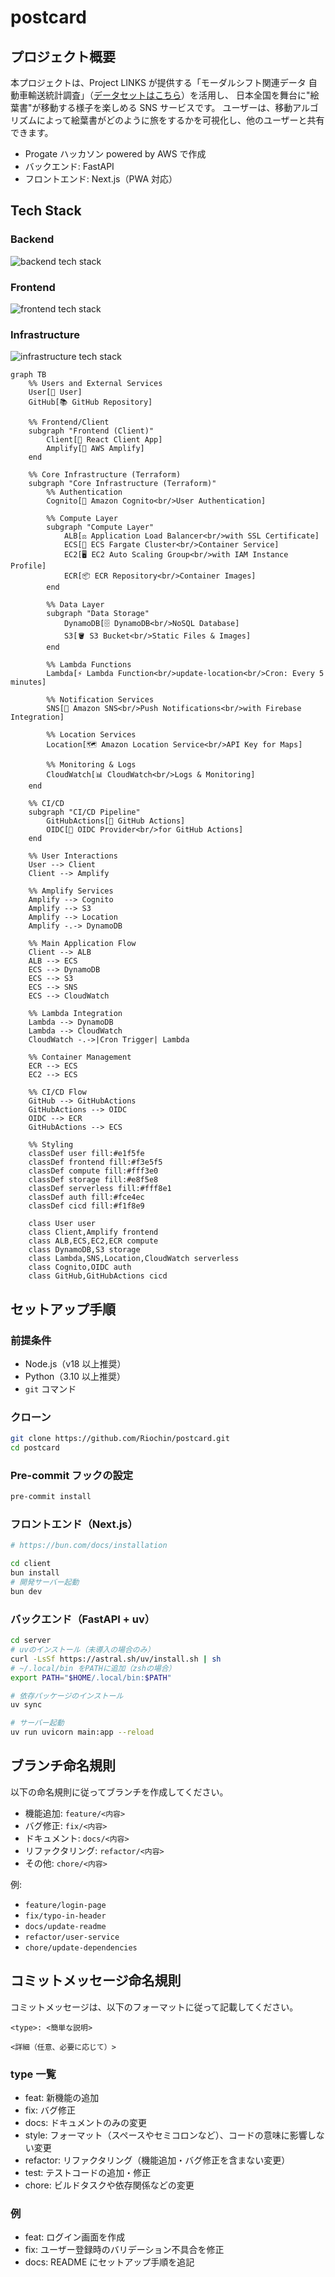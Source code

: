 # postcard

## プロジェクト概要

本プロジェクトは、Project LINKS が提供する「モーダルシフト関連データ 自動車輸送統計調査」（[データセットはこちら](https://www.geospatial.jp/ckan/dataset/links-modalshift-2024)）を活用し、
日本全国を舞台に"絵葉書"が移動する様子を楽しめる SNS サービスです。
ユーザーは、移動アルゴリズムによって絵葉書がどのように旅をするかを可視化し、他のユーザーと共有できます。

- Progate ハッカソン powered by AWS で作成
- バックエンド: FastAPI
- フロントエンド: Next.js（PWA 対応）

## Tech Stack

### Backend

<img alt="backend tech stack" src="https://skillicons.dev/icons?theme=dark&perline=6&i=python,fastapi,docker,dynamodb,aws,lambda" />

### Frontend

<img alt="frontend tech stack" src="https://skillicons.dev/icons?theme=dark&perline=7&i=typescript,nextjs,react,aws,bun" />

### Infrastructure

<img alt="infrastructure tech stack" src="https://skillicons.dev/icons?theme=dark&perline=7&i=aws,docker,terraform,githubactions" />

```mermaid
graph TB
    %% Users and External Services
    User[👤 User]
    GitHub[📚 GitHub Repository]

    %% Frontend/Client
    subgraph "Frontend (Client)"
        Client[📱 React Client App]
        Amplify[🚀 AWS Amplify]
    end

    %% Core Infrastructure (Terraform)
    subgraph "Core Infrastructure (Terraform)"
        %% Authentication
        Cognito[🔐 Amazon Cognito<br/>User Authentication]

        %% Compute Layer
        subgraph "Compute Layer"
            ALB[⚖️ Application Load Balancer<br/>with SSL Certificate]
            ECS[🐳 ECS Fargate Cluster<br/>Container Service]
            EC2[🖥️ EC2 Auto Scaling Group<br/>with IAM Instance Profile]
            ECR[📦 ECR Repository<br/>Container Images]
        end

        %% Data Layer
        subgraph "Data Storage"
            DynamoDB[🗄️ DynamoDB<br/>NoSQL Database]
            S3[🪣 S3 Bucket<br/>Static Files & Images]
        end

        %% Lambda Functions
        Lambda[⚡ Lambda Function<br/>update-location<br/>Cron: Every 5 minutes]

        %% Notification Services
        SNS[📧 Amazon SNS<br/>Push Notifications<br/>with Firebase Integration]

        %% Location Services
        Location[🗺️ Amazon Location Service<br/>API Key for Maps]

        %% Monitoring & Logs
        CloudWatch[📊 CloudWatch<br/>Logs & Monitoring]
    end

    %% CI/CD
    subgraph "CI/CD Pipeline"
        GitHubActions[🔄 GitHub Actions]
        OIDC[🔑 OIDC Provider<br/>for GitHub Actions]
    end

    %% User Interactions
    User --> Client
    Client --> Amplify

    %% Amplify Services
    Amplify --> Cognito
    Amplify --> S3
    Amplify --> Location
    Amplify -.-> DynamoDB

    %% Main Application Flow
    Client --> ALB
    ALB --> ECS
    ECS --> DynamoDB
    ECS --> S3
    ECS --> SNS
    ECS --> CloudWatch

    %% Lambda Integration
    Lambda --> DynamoDB
    Lambda --> CloudWatch
    CloudWatch -.->|Cron Trigger| Lambda

    %% Container Management
    ECR --> ECS
    EC2 --> ECS

    %% CI/CD Flow
    GitHub --> GitHubActions
    GitHubActions --> OIDC
    OIDC --> ECR
    GitHubActions --> ECS

    %% Styling
    classDef user fill:#e1f5fe
    classDef frontend fill:#f3e5f5
    classDef compute fill:#fff3e0
    classDef storage fill:#e8f5e8
    classDef serverless fill:#fff8e1
    classDef auth fill:#fce4ec
    classDef cicd fill:#f1f8e9

    class User user
    class Client,Amplify frontend
    class ALB,ECS,EC2,ECR compute
    class DynamoDB,S3 storage
    class Lambda,SNS,Location,CloudWatch serverless
    class Cognito,OIDC auth
    class GitHub,GitHubActions cicd
```

## セットアップ手順

### 前提条件

- Node.js（v18 以上推奨）
- Python（3.10 以上推奨）
- `git` コマンド

### クローン

```sh
git clone https://github.com/Riochin/postcard.git
cd postcard
```

### Pre-commit フックの設定

```sh
pre-commit install
```

### フロントエンド（Next.js）

```sh
# https://bun.com/docs/installation

cd client
bun install
# 開発サーバー起動
bun dev
```

### バックエンド（FastAPI + uv）

```sh
cd server
# uvのインストール（未導入の場合のみ）
curl -LsSf https://astral.sh/uv/install.sh | sh
# ~/.local/bin をPATHに追加（zshの場合）
export PATH="$HOME/.local/bin:$PATH"

# 依存パッケージのインストール
uv sync

# サーバー起動
uv run uvicorn main:app --reload
```

## ブランチ命名規則

以下の命名規則に従ってブランチを作成してください。

- 機能追加: `feature/<内容>`
- バグ修正: `fix/<内容>`
- ドキュメント: `docs/<内容>`
- リファクタリング: `refactor/<内容>`
- その他: `chore/<内容>`

例:

- `feature/login-page`
- `fix/typo-in-header`
- `docs/update-readme`
- `refactor/user-service`
- `chore/update-dependencies`

## コミットメッセージ命名規則

コミットメッセージは、以下のフォーマットに従って記載してください。

```
<type>: <簡単な説明>

<詳細（任意、必要に応じて）>
```

### type 一覧

- feat: 新機能の追加
- fix: バグ修正
- docs: ドキュメントのみの変更
- style: フォーマット（スペースやセミコロンなど）、コードの意味に影響しない変更
- refactor: リファクタリング（機能追加・バグ修正を含まない変更）
- test: テストコードの追加・修正
- chore: ビルドタスクや依存関係などの変更

### 例

- feat: ログイン画面を作成
- fix: ユーザー登録時のバリデーション不具合を修正
- docs: README にセットアップ手順を追記
